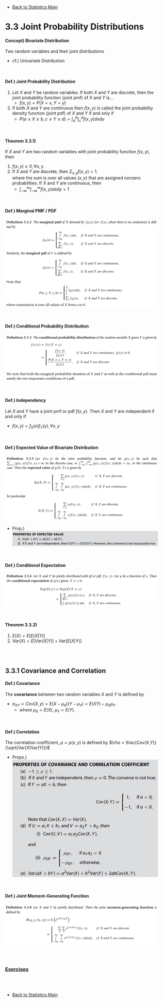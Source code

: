 * [Back to Statistics Main](../../main.md)

# 3.3 Joint Probability Distributions
#### Concept) Bivariate Distribution
Two random variables and their joint distributions
- cf.) Univariate Distribution

<br>

#### Def.) Joint Probability Distribution
1. Let $X$ and $Y$ be random variables. If both $X$ and $Y$ are discrete, then the joint probability function (joint pmf) of $X$ and $Y$ is...
   - $f(x,y) = P(X=x, Y=y)$
2. If both $X$ and $Y$ are continuous then $f(x, y)$ is called the joint probability density function (joint pdf) of $X$ and $Y$ if and only if
   - $P(a \le X \le b, c \le Y \le d) = \int_a^b\int_c^d f(x,y)dxdy$

<br>

#### Theorem 3.3.1)
If $X$ and $Y$ are two random variables with joint probability function $f(x, y)$, then
1. $f(x,y) \ge 0, \forall x,y$.
2. If $X$ and $Y$ are discrete, then $\Sigma_{x,y}f(x,y)=1$.   
where the sum is over all values $(x,y)$ that are assigned nonzero probabilities. If $X$ and $Y$ are continuous, then
   - $\int_{-\infty}^\infty\int_{-\infty}^\infty f(x,y) dxdy = 1$

<br>

#### Def.) Marginal PMF / PDF
![](images/001.png)

<br>

#### Def.) Conditional Probability Distribution
![](images/002.png)

<br>

#### Def.) Independency
Let $X$ and $Y$ have a joint pmf or pdf $f(x, y)$. Then $X$ and $Y$ are independent if and only if
- $f(x,y) = f_X(x)f_Y(y), \forall x, y$

<br>

#### Def.) Expected Value of Bivariate Distribution
![](images/003.png)
- Prop.)   
  ![](images/004.png)

<br>

#### Def.) Conditional Expectation
![](images/005.png)

<br>

#### Theorem 3.3.2)
1. $E(X)=E[E(X|Y)]$
2. $Var(X) = E[Var(X|Y)] + Var[E(X|Y)]$

<br><br>

## 3.3.1 Covariance and Correlation
#### Def.) Covariance 
The **covariance** between two random variables $X$ and $Y$ is defined by
- $\sigma_{XY} = Cov(X,y) = E(X-\mu_X)(Y-\mu_Y) = E(XY) - \mu_X\mu_Y$
  - where $\mu_X=E(X)$, $\mu_Y=E(Y)$.

<br>

#### Def.) Correlation
The correlation coefficient, $\rho=\rho(x,y)$ is defined by
$\rho = \frac{Cov(X,Y)}{\sqrt{Var(X)Var(Y)}}$

- Props.)   
  ![](images/006.png)

<br>

#### Def.) Joint Moment-Generating Function
![](images/007.png)





<br><br>

### [Exercises](./exercises.md)

<br><br>

* [Back to Statistics Main](../../main.md)